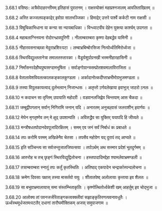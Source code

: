 3.68.1
वसिष्ठः:
अत्रैवोदाहरन्तीमम् इतिहासं पुरातनम् ।
राक्षस्योक्तं महाप्रश्नजालम् आवलिताखिलम् ॥


3.68.2
अस्ति कज्जलपङ्काद्रेर् इवोग्रा सालभञ्जिका ।
हिमाद्रेर् उत्तरे पार्श्वे कर्कटी नाम राक्षसी ॥


3.68.3
विषूचिकाभिधाना या कन्या सा न्यायबाधिका ।
विन्ध्याटवीव देहेन युक्त्या कार्श्यम् उपागता ॥


3.68.4
महाबलाग्निनयना रोदोरन्ध्रावपूरिणी ।
नीलाम्बराम्बरा कृष्णा देहबद्धेव यामिनी ॥


3.68.5
नीहारवसनाच्छन्ना मेदुराभ्रशिरःपटा ।
लम्बाभ्रबिम्बोरसिजा नित्योर्ध्वतिमिरोर्ध्वजा ॥


3.68.6
स्थिरविद्युल्लतानेत्रा तमालतरुतारका ।
वैडूर्यशूर्पाग्रनखी भस्मनीहारहासिनी ॥


3.68.7
निर्मांसनरदेहौघपुष्पस्रग्दामभूषिता ।
सर्वाङ्गोग्रान्त्रसम्प्रोतशवमालाविराजिता ॥


3.68.8
वेतालावेशविवलत्कालकङ्कालकुण्डला ।
अर्कादानोत्कदीप्ताभ्रभीमोग्रभुजमण्डला ॥


3.68.9
तस्या विपुलकायत्वाद् दुर्लभत्वान् निजान्धसः ।
अतृप्तो ऽर्णवलेखाया इवाभूज् जाठरो ऽनलः ॥


3.68.10
न कदाचन सा तृप्तिम् उपायाति महोदरी ।
वडवानलजिह्वेव चिन्तयाम् आस चैकदा ॥


3.68.11
जम्बुद्वीपगतान् सर्वान् निगिरामि जनान् यदि ।
अनारतम् अनुच्छ्वासं जलराशीन् इवार्णवः ॥


3.68.12
मेघेन मृगतृष्णेव तन् मे क्षुद् उपशाम्यति ।
अविरुद्धैव सा युक्तिर् ययापदि हि जीव्यते ॥


3.68.13
मन्त्रौषधतपोदानदेवपूजादिरक्षितम् ।
समम् एव जनं सर्वं निर्बाधं कः प्रबाधते ॥


3.68.14
तपः करोमि परमम् अखिन्नेनैव चेतसा ।
तपसैव महोग्रेण यद् दुरापं तद् आप्यते ॥


3.68.15
इति सञ्चिन्त्य सा सर्वजन्तुजातजिघत्सया ।
तपोऽर्थम् अथ सस्मार प्रदेशं भूतदुर्गमम् ॥


3.68.16
आरुरोह च तच् छृङ्गं स्थिरविद्युद्विलोचना ।
हस्तपादादिमद्देहा श्यामलेवाभ्रमण्डली ॥


3.68.17
तत्राम्बराम्बरा स्नातुं तपः कर्तुं कृतस्थितिः ।
अतिष्ठद् एकपादेन चन्द्रार्कास्पन्दलोचना ॥


3.68.18
क्रमेण दिवसाः पक्षास् तस्या मासर्तवो ययुः ।
शीतातपेष्व् अलोलायाः कृत्ताया इव शैलतः ॥


3.68.19
सा बभूवाभ्रमालायास् समा संस्तम्भिताकृतिः ।
कृष्णोत्थितोर्ध्वकेशी खम् आहर्तुम् इव चोद्भुजा ॥


3.68.20
आलोक्य तां पवनजर्जरिताङ्गकत्वक्क्लीवां सझाङ्कृतिरणत्पवनावधूतैः ।
ऊर्ध्वस्थमूर्धजतमःपटलैर् दधानां तारौघमौक्तिकम् अजस् समुपाजगाम ॥

